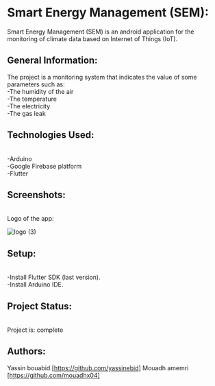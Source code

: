 # Smart Energy Management (SEM):
Smart Energy Management (SEM) is an android application for the monitoring of climate data based on Internet of Things (IoT).

## General Information:
The project is a monitoring system that indicates the value of some parameters such as:
<br>
-The humidity of the air <br>
-The temperature<br>
-The electricity<br>
-The gas leak<br>

## Technologies Used:
<br>
-Arduino <br>
-Google Firebase platform <br>
-Flutter <br>

## Screenshots:
<br>
Logo of the app: <br>

![logo (3)](https://user-images.githubusercontent.com/85496711/160296864-11ca984f-9de0-420f-9155-6144578cf7b4.jpg)

## Setup:
<br>
-Install Flutter SDK (last version).<br>
-Install Arduino IDE.<br>

## Project Status:
<br>
Project is: complete<br>

## Authors:
Yassin bouabid [https://github.com/yassinebid]
Mouadh amemri [https://github.com/mouadhx04]
